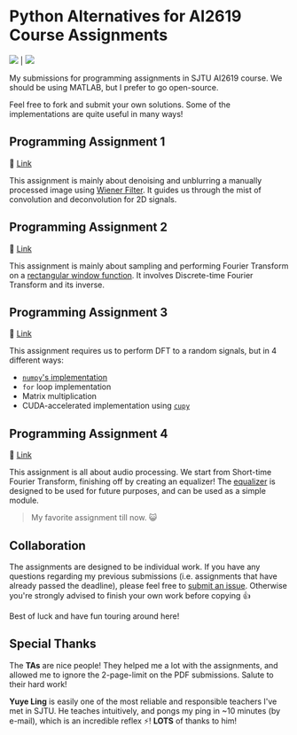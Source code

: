 # Python Alternatives for AI2619 Course Assignments

![](https://img.shields.io/badge/Made%20with-Jupyter-orange?style=for-the-badge&logo=Jupyter) \| ![](https://img.shields.io/badge/Maintained%3F-yes-green.svg)

My submissions for programming assignments in SJTU AI2619 course. We should be using MATLAB, but I prefer to go open-source.

Feel free to fork and submit your own solutions. Some of the implementations are quite useful in many ways!

## Programming Assignment 1

:link: [Link](https://github.com/Gennadiyev/AI2619/tree/main/programming-1)

This assignment is mainly about denoising and unblurring a manually processed image using [Wiener Filter](https://en.wikipedia.org/wiki/Wiener_filter). It guides us through the mist of convolution and deconvolution for 2D signals.

## Programming Assignment 2

:link: [Link](https://github.com/Gennadiyev/AI2619/tree/main/programming-2)

This assignment is mainly about sampling and performing Fourier Transform on a [rectangular window function](https://ww2.mathworks.cn/help/signal/ref/rectwin.html). It involves Discrete-time Fourier Transform and its inverse.

## Programming Assignment 3

:link: [Link](https://github.com/Gennadiyev/AI2619/tree/main/programming-3)

This assignment requires us to perform DFT to a random signals, but in 4 different ways:
- [`numpy`'s implementation](https://numpy.org/doc/stable/reference/generated/numpy.fft.fft.html)
- `for` loop implementation
- Matrix multiplication
- CUDA-accelerated implementation using [`cupy`](https://docs.cupy.dev/en/stable/user_guide/fft.html)

## Programming Assignment 4

:link: [Link](https://github.com/Gennadiyev/AI2619/tree/main/programming-4)

This assignment is all about audio processing. We start from Short-time Fourier Transform, finishing off by creating an equalizer! The [equalizer]() is designed to be used for future purposes, and can be used as a simple module.

> My favorite assignment till now. :smiley_cat:

## Collaboration

The assignments are designed to be individual work. If you have any questions regarding my previous submissions (i.e. assignments that have already passed the deadline), please feel free to [submit an issue](https://github.com/Gennadiyev/AI2619/issues). Otherwise you're strongly advised to finish your own work before copying :+1:

Best of luck and have fun touring around here!

## Special Thanks

The **TAs** are nice people! They helped me a lot with the assignments, and allowed me to ignore the 2-page-limit on the PDF submissions. Salute to their hard work!

**Yuye Ling** is easily one of the most reliable and responsible teachers I've met in SJTU. He teaches intuitively, and pongs my ping in ~10 minutes (by e-mail), which is an incredible reflex :zap:! **LOTS** of thanks to him!
